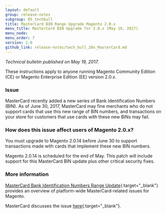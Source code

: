 ```yaml
---
layout: default 
group: release-notes
subgroup: 05_techbull
title: MasterCard BIN Range Upgrade Magento 2.0.x
menu_title: MasterCard BIN Upgrade for 2.0.x (May 19, 2017)
menu_node: 
menu_order: 7
version: 2.0
github_link: release-notes/tech_bull_20x_MasterCard.md
---
```


*Technical bulletin published on May 19, 2017.*

These instructions apply to anyone running Magento Community Edition (CE) or Magento Enterprise Edition (EE) version 2.0.x. 

### Issue

MasterCard recently added a new series of Bank Identification Numbers (BIN). As of June 30, 2017, MasterCard may fine merchants who do not support cards that use this new range of BIN numbers, and transactions on your store for customers that use cards with these new BINs may fail. 


### How does this issue affect users of Magento 2.0.x?
You must upgrade to Magento 2.0.14 before June 30 to support transactions made with cards that implement these new BIN numbers. 

<div class="bs-callout bs-callout-warning" markdown="1">
Magento 2.0.14 is scheduled for the end of May. This patch will include support for this MasterCard BIN update plus other critical security fixes. 
</div>

### More information
[MasterCard Bank Identification Numbers Range Update](https://devdocs.magento.com/guides/v2.1/release-notes/tech_bull_21x_MasterCard.html){:target="_blank"} provides an overview of platform-wide MasterCard-related issues for Magento. 

MasterCard discusses the issue [here](https://www.mastercard.us/en-us/issuers/get-support/2-series-bin-expansion.html){:target="_blank"}. 








